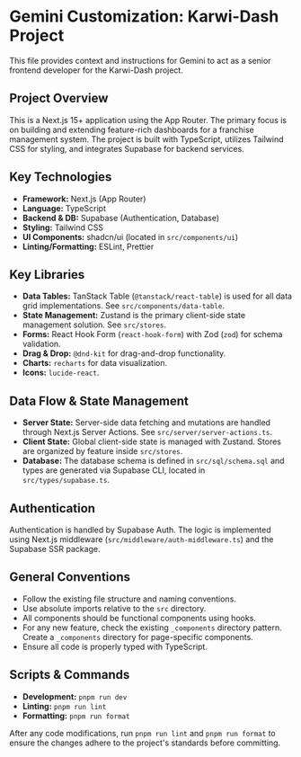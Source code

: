 # Gemini Customization: Karwi-Dash Project

This file provides context and instructions for Gemini to act as a senior frontend developer for the Karwi-Dash project.

## Project Overview

This is a Next.js 15+ application using the App Router. The primary focus is on building and extending feature-rich dashboards for a franchise management system. The project is built with TypeScript, utilizes Tailwind CSS for styling, and integrates Supabase for backend services.

## Key Technologies

- **Framework:** Next.js (App Router)
- **Language:** TypeScript
- **Backend & DB:** Supabase (Authentication, Database)
- **Styling:** Tailwind CSS
- **UI Components:** shadcn/ui (located in `src/components/ui`)
- **Linting/Formatting:** ESLint, Prettier

## Key Libraries

- **Data Tables:** TanStack Table (`@tanstack/react-table`) is used for all data grid implementations. See `src/components/data-table`.
- **State Management:** Zustand is the primary client-side state management solution. See `src/stores`.
- **Forms:** React Hook Form (`react-hook-form`) with Zod (`zod`) for schema validation.
- **Drag & Drop:** `@dnd-kit` for drag-and-drop functionality.
- **Charts:** `recharts` for data visualization.
- **Icons:** `lucide-react`.

## Data Flow & State Management

- **Server State:** Server-side data fetching and mutations are handled through Next.js Server Actions. See `src/server/server-actions.ts`.
- **Client State:** Global client-side state is managed with Zustand. Stores are organized by feature inside `src/stores`.
- **Database:** The database schema is defined in `src/sql/schema.sql` and types are generated via Supabase CLI, located in `src/types/supabase.ts`.

## Authentication

Authentication is handled by Supabase Auth. The logic is implemented using Next.js middleware (`src/middleware/auth-middleware.ts`) and the Supabase SSR package.

## General Conventions

- Follow the existing file structure and naming conventions.
- Use absolute imports relative to the `src` directory.
- All components should be functional components using hooks.
- For any new feature, check the existing `_components` directory pattern. Create a `_components` directory for page-specific components.
- Ensure all code is properly typed with TypeScript.

## Scripts & Commands

- **Development:** `pnpm run dev`
- **Linting:** `pnpm run lint`
- **Formatting:** `pnpm run format`

After any code modifications, run `pnpm run lint` and `pnpm run format` to ensure the changes adhere to the project's standards before committing.
